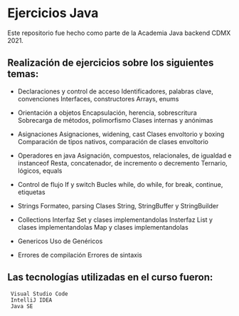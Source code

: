 # Ejercicios Java
Este repositorio fue hecho como parte de la Academia Java backend CDMX 2021.

## Realización de ejercicios sobre los siguientes temas:
* Declaraciones y control de acceso
    Identificadores, palabras clave, convenciones
    Interfaces, constructores
    Arrays, enums
    
* Orientación a objetos
    Encapsulación, herencia, sobrescritura
    Sobrecarga de métodos, polimorfismo
    Clases internas y anónimas

* Asignaciones
    Asignaciones, widening, cast
    Clases envoltorio y boxing
    Comparación de tipos nativos, comparación de clases envoltorio

* Operadores en java
    Asignación, compuestos, relacionales, de igualdad e instanceof
    Resta, concatenador, de incremento o decremento
    Ternario, lógicos, equals
    
* Control de flujo
    If y switch
    Bucles while, do while, for
    break, continue, etiquetas

* Strings
    Formateo, parsing
    Clases String, StringBuffer y StringBuilder

* Collections
    Interfaz Set y clases implementandolas
    Insterfaz List y clases implementandolas
    Map y clases implementandolas

* Genericos
    Uso de Genéricos

* Errores de compilación
    Errores de sintaxis

## Las tecnologías utilizadas en el curso fueron:
```
 Visual Studio Code
 IntelliJ IDEA
 Java SE 
```